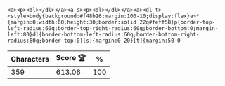 `<a><p><dl></dl></a><a s><p><dl></dl></a><a><dl t><style>body{background:#f48b26;margin:100-10;display:flex}a>*{margin:0;width:60;height:30;border:solid 22q#feff58}p{border-top-left-radius:60q;border-top-right-radius:60q;border-bottom:0;margin-left:80}dl{border-bottom-left-radius:60q;border-bottom-right-radius:60q;border-top:0}[s]{margin:0-20}[t]{margin:50 0`

| Characters | Score 🏆 | %   |
| ---------- | -------- | --- |
| 359        | 613.06   | 100 |
